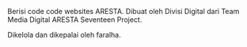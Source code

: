 Berisi code code websites ARESTA.
Dibuat oleh Divisi Digital dari Team Media Digital ARESTA Seventeen Project.

Dikelola dan dikepalai oleh faralha.
